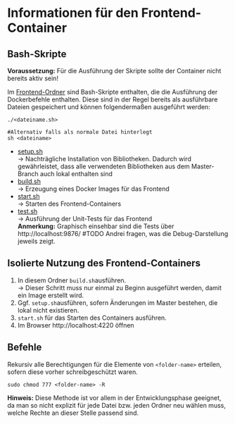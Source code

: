 # Informationen für den Frontend-Container

## Bash-Skripte
**Voraussetzung:** Für die Ausführung der Skripte sollte der Container nicht bereits aktiv sein!

Im [Frontend-Ordner](./ngMedPlanner/) sind Bash-Skripte enthalten, die die Ausführung der Dockerbefehle enthalten. Diese sind in der Regel bereits als ausführbare Dateien gespeichert und können folgendermaßen ausgeführt werden:
```
./<dateiname.sh>

#Alternativ falls als normale Datei hinterlegt
sh <dateiname>
```

* [setup.sh](./setup.sh) <br>
&rightarrow; Nachträgliche Installation von Bibliotheken. Dadurch wird gewährleistet, dass alle verwendeten Bibliotheken aus dem Master-Branch auch lokal enthalten sind
* [build.sh](./build.sh) <br>
&rightarrow; Erzeugung eines Docker Images für das Frontend
* [start.sh](./start.sh)<br>
&rightarrow; Starten des Frontend-Containers
* [test.sh](./test.sh)<br>
&rightarrow; Ausführung der Unit-Tests für das Frontend<br>
**Anmerkung:** Graphisch einsehbar sind die Tests über http://localhost:9876/
#TODO Andrei fragen, was die Debug-Darstellung jeweils zeigt.

## Isolierte Nutzung des Frontend-Containers
1. In diesem Ordner `build.sh`ausführen.<br>
&rightarrow; Dieser Schritt muss nur einmal zu Beginn ausgeführt werden, damit ein Image erstellt wird.
2. Ggf. `setup.sh`ausführen, sofern Änderungen im Master bestehen, die lokal nicht existieren.
3. `start.sh` für das Starten des Containers ausführen.
4. Im Browser http://localhost:4220 öffnen

## Befehle
Rekursiv alle Berechtigungen für die Elemente von `<folder-name>` erteilen, sofern diese vorher schreibgeschützt waren.
```
sudo chmod 777 <folder-name> -R
```

**Hinweis:** Diese Methode ist vor allem in der Entwicklungsphase geeignet, da man so nicht explizit für jede Datei bzw. jeden Ordner neu wählen muss, welche Rechte an dieser Stelle passend sind.
